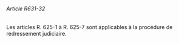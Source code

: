 ###### Article R631-32

Les articles R. 625-1 à R. 625-7 sont applicables à la procédure de redressement judiciaire.

